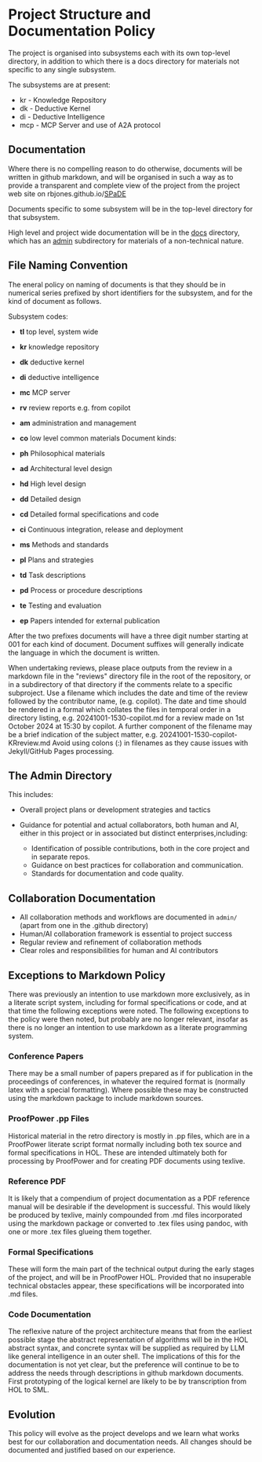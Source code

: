 # Project Structure and Documentation Policy

The project is organised into subsystems each with its own top-level directory, in addition to which there is a docs directory for materials not specific to any single subsystem.

The subsystems are at present:

- kr - Knowledge Repository
- dk - Deductive Kernel
- di - Deductive Intelligence
- mcp - MCP Server and use of A2A protocol

## Documentation

Where there is no compelling reason to do otherwise, documents will be written in github markdown, and will be organised in such a way as to provide a transparent and complete view of the project from the project web site on rbjones.github.io/[SPaDE](../tlad001.md#spade)

Documents specific to some subsystem will be in the top-level directory for that subsystem.

High level and project wide documentation will be in the [docs](../README.md) directory, which has an [admin](README.md) subdirectory for materials of a non-technical nature.

## File Naming Convention

The eneral policy on naming of documents is that they should be in numerical series prefixed by short identifiers for the subsystem, and for the kind of document as follows.

Subsystem codes:

- **tl** top level, system wide
- **kr** knowledge repository
- **dk** deductive kernel
- **di** deductive intelligence
- **mc** MCP server
- **rv** review reports e.g. from copilot
- **am** administration and management
- **co** low level common materials
Document kinds:

- **ph** Philosophical materials
- **ad** Architectural level design
- **hd** High level design
- **dd** Detailed design
- **cd** Detailed formal specifications and code
- **ci** Continuous integration, release and deployment
- **ms** Methods and standards
- **pl** Plans and strategies
- **td** Task descriptions
- **pd** Process or procedure descriptions
- **te** Testing and evaluation
- **ep** Papers intended for external publication

After the two prefixes documents will have a three digit number starting at 001 for each kind of document.
Document suffixes will generally indicate the language in which the document is written.

When undertaking reviews, please place outputs from the review in a markdown file in the "reviews" directory file in the root of the repository, or in a subdirectory of that directory if the comments relate to a specific subproject.
Use a filename which includes the date and time of the review followed by the contributor name, (e.g. copilot).
The date and time should be rendered in a formal which collates the files in temporal order in a directory listing, e.g. 20241001-1530-copilot.md for a review made on 1st October 2024 at 15:30 by copilot.
A further component of the filename may be a brief indication of the subject matter, e.g. 20241001-1530-copilot-KRreview.md
Avoid using colons (:) in filenames as they cause issues with Jekyll/GitHub Pages processing.

## The Admin Directory

This includes:

- Overall project plans or development strategies and tactics
- Guidance for potential and actual collaborators, both human and AI, either in this project or in associated but distinct enterprises,including:

  - Identification of possible contributions, both in the core project and in separate repos.
  - Guidance on best practices for collaboration and communication.
  - Standards for documentation and code quality.

## Collaboration Documentation

- All collaboration methods and workflows are documented in `admin/` (apart from one in the .github directory)
- Human/AI collaboration framework is essential to project success
- Regular review and refinement of collaboration methods
- Clear roles and responsibilities for human and AI contributors

## Exceptions to Markdown Policy

There was previously an intention to use markdown more exclusively, as in a literate script system, including for formal specifications or code, and at that time the following exceptions were noted.
The following exceptions to the policy were then noted, but probably are no longer relevant, insofar as there is no longer an intention to use markdown as a literate programming system.

### Conference Papers

There may be a small number of papers prepared as if for publication in the proceedings of conferences, in whatever the required format is (normally latex with a special formatting). Where possible these may be constructed using the markdown package to include markdown sources.

### ProofPower .pp Files

Historical material in the retro directory is mostly in .pp files, which are in a ProofPower literate script format normally including both tex source and formal specifications in HOL. These are intended ultimately both for processing by ProofPower and for creating PDF documents using texlive.

### Reference PDF

It is likely that a compendium of project documentation as a PDF reference manual will be desirable if the development is successful. This would likely be produced by texlive, mainly compounded from .md files incorporated using the markdown package or converted to .tex files using pandoc, with one or more .tex files glueing them together.

### Formal Specifications

These will form the main part of the technical output during the early stages of the project, and will be in ProofPower HOL. Provided that no insuperable technical obstacles appear, these specifications will be incorporated into .md files.

### Code Documentation

The reflexive nature of the project architecture means that from the earliest possible stage the abstract representation of algorithms will be in the HOL abstract syntax, and concrete syntax will be supplied as required by LLM like general intelligence in an outer shell. The implications of this for the documentation is not yet clear, but the preference will continue to be to address the needs through descriptions in github markdown documents. First prototyping of the logical kernel are likely to be by transcription from HOL to SML.

## Evolution

This policy will evolve as the project develops and we learn what works best for our collaboration and documentation needs. All changes should be documented and justified based on our experience.
